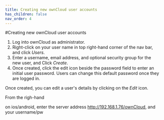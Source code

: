 ```yaml
---
title: Creating new ownCloud user accounts
has_children: false
nav_order: 4
---
```


#Creating new ownCloud user accounts

1. Log into ownCloud as administrator.
2. Right-click on your user name in top right-hand corner of the nav bar, and click *Users*.
3. Enter a username, email address, and optional security group for the new user, and Click *Create*. 
4. Once created, click the edit icon beside the password field to enter an initial user password. Users can change this default password once they are logged in.  

Once created, you can edit a user's details by clicking on the *Edit* icon. 

From the righ-hand 

on ios/android, enter the server address http://192.168.1.76/ownCloud, and your username/pw  